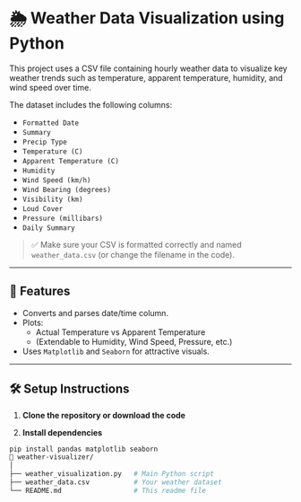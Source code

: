 # 🌦 Weather Data Visualization using Python

This project uses a CSV file containing hourly weather data to visualize key weather trends such as temperature, apparent temperature, humidity, and wind speed over time.


The dataset includes the following columns:

- `Formatted Date`
- `Summary`
- `Precip Type`
- `Temperature (C)`
- `Apparent Temperature (C)`
- `Humidity`
- `Wind Speed (km/h)`
- `Wind Bearing (degrees)`
- `Visibility (km)`
- `Loud Cover`
- `Pressure (millibars)`
- `Daily Summary`

> ✅ Make sure your CSV is formatted correctly and named `weather_data.csv` (or change the filename in the code).

---

## 🚀 Features

- Converts and parses date/time column.
- Plots:
  - Actual Temperature vs Apparent Temperature
  - (Extendable to Humidity, Wind Speed, Pressure, etc.)
- Uses `Matplotlib` and `Seaborn` for attractive visuals.

---

## 🛠 Setup Instructions

1. **Clone the repository or download the code**

2. **Install dependencies**

```bash
pip install pandas matplotlib seaborn
📁 weather-visualizer/
│
├── weather_visualization.py   # Main Python script
├── weather_data.csv           # Your weather dataset
└── README.md                  # This readme file
